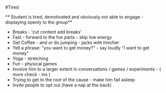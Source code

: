 
#Tired

** Student is tired, demotivated and obviously not able to engage - displaying openly to the group**

* Breaks - 'cut content add breaks'
* Fast - forward to the fun parts - skip low energy
* Get Coffee - and or do jumping - jacks with him/her 
* Yell a phrase: "you want to get money?" - say loudly "I want to get money" 
* Yoga - stretching 
* Fun - physical games
* Involve him to a larger extent in conversations / games / experiments - ( more check - ins )
* Trying to get to the root of the cause - make him fall asleep 
* Invite people to opt out (have a nap at the back)